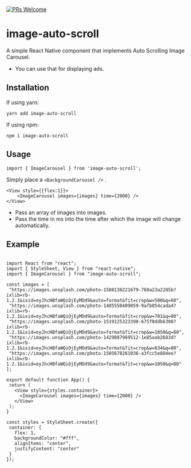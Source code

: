 [![PRs Welcome](https://img.shields.io/badge/PRs-welcome-brightgreen.svg?style=flat-square)](http://makeapullrequest.com)

# image-auto-scroll

A simple React Native component that implements Auto Scrolling Image Carousel.

- You can use that for displaying ads.

## Installation

If using yarn:

```
yarn add image-auto-scroll
```

If using npm:

```
npm i image-auto-scroll
```

## Usage

```
import { ImageCarousel } from 'image-auto-scroll';
```

Simply place a `<BackgroundCarousel />` .

```
<View style={{flex:1}}>
    <ImageCarousel images={images} time={2000} />
</View>
```

- Pass an array of images into images.
- Pass the time in ms into the time after which the image will change automatically.

## Example

```

import React from "react";
import { StyleSheet, View } from "react-native";
import { ImageCarousel } from "image-auto-scroll";

const images = [
 "https://images.unsplash.com/photo-1508138221679-760a23a2285b?ixlib=rb-1.2.1&ixid=eyJhcHBfaWQiOjEyMDd9&auto=format&fit=crop&w=500&q=60",
 "https://images.unsplash.com/photo-1485550409059-9afb054cada4?ixlib=rb-1.2.1&ixid=eyJhcHBfaWQiOjEyMDd9&auto=format&fit=crop&w=701&q=80",
 "https://images.unsplash.com/photo-1519125323398-675f0ddb6308?ixlib=rb-1.2.1&ixid=eyJhcHBfaWQiOjEyMDd9&auto=format&fit=crop&w=1050&q=80",
 "https://images.unsplash.com/photo-1429087969512-1e85aab2683d?ixlib=rb-1.2.1&ixid=eyJhcHBfaWQiOjEyMDd9&auto=format&fit=crop&w=634&q=80",
 "https://images.unsplash.com/photo-1505678261036-a3fcc5e884ee?ixlib=rb-1.2.1&ixid=eyJhcHBfaWQiOjEyMDd9&auto=format&fit=crop&w=1050&q=80"
];

export default function App() {
 return (
   <View style={styles.container}>
     <ImageCarousel images={images} time={2000} />
   </View>
 );
}

const styles = StyleSheet.create({
 container: {
   flex: 1,
   backgroundColor: "#fff",
   alignItems: "center",
   justifyContent: "center"
 }
});


```
